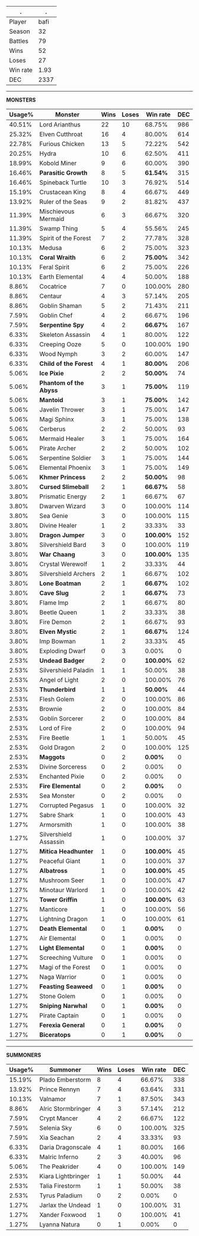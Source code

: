 .|.
|-|-
Player|bafi
Season|32
Battles|79
Wins|52
Loses|27
Win rate|1.93
DEC|2337

---
**MONSTERS**

Usage%|Monster|Wins|Loses|Win rate|DEC|
-|-|-|-|-|-|
40.51%|Lord Arianthus|22|10|68.75%|986|
25.32%|Elven Cutthroat|16|4|80.00%|614|
22.78%|Furious Chicken|13|5|72.22%|542|
20.25%|Hydra|10|6|62.50%|411|
18.99%|Kobold Miner|9|6|60.00%|390|
16.46%|**Parasitic Growth**|8|5|**61.54%**|315|
16.46%|Spineback Turtle|10|3|76.92%|514|
15.19%|Crustacean King|8|4|66.67%|449|
13.92%|Ruler of the Seas|9|2|81.82%|437|
11.39%|Mischievous Mermaid|6|3|66.67%|320|
11.39%|Swamp Thing|5|4|55.56%|245|
11.39%|Spirit of the Forest|7|2|77.78%|328|
10.13%|Medusa|6|2|75.00%|323|
10.13%|**Coral Wraith**|6|2|**75.00%**|342|
10.13%|Feral Spirit|6|2|75.00%|226|
10.13%|Earth Elemental|4|4|50.00%|188|
8.86%|Cocatrice|7|0|100.00%|280|
8.86%|Centaur|4|3|57.14%|205|
8.86%|Goblin Shaman|5|2|71.43%|211|
7.59%|Goblin Chef|4|2|66.67%|196|
7.59%|**Serpentine Spy**|4|2|**66.67%**|167|
6.33%|Skeleton Assassin|4|1|80.00%|122|
6.33%|Creeping Ooze|5|0|100.00%|190|
6.33%|Wood Nymph|3|2|60.00%|147|
6.33%|**Child of the Forest**|4|1|**80.00%**|206|
5.06%|**Ice Pixie**|2|2|**50.00%**|74|
5.06%|**Phantom of the Abyss**|3|1|**75.00%**|119|
5.06%|**Mantoid**|3|1|**75.00%**|142|
5.06%|Javelin Thrower|3|1|75.00%|147|
5.06%|Magi Sphinx|3|1|75.00%|138|
5.06%|Cerberus|2|2|50.00%|93|
5.06%|Mermaid Healer|3|1|75.00%|164|
5.06%|Pirate Archer|2|2|50.00%|102|
5.06%|Serpentine Soldier|3|1|75.00%|144|
5.06%|Elemental Phoenix|3|1|75.00%|149|
5.06%|**Khmer Princess**|2|2|**50.00%**|98|
3.80%|**Cursed Slimeball**|2|1|**66.67%**|58|
3.80%|Prismatic Energy|2|1|66.67%|67|
3.80%|Dwarven Wizard|3|0|100.00%|114|
3.80%|Sea Genie|3|0|100.00%|115|
3.80%|Divine Healer|1|2|33.33%|33|
3.80%|**Dragon Jumper**|3|0|**100.00%**|152|
3.80%|Silvershield Bard|3|0|100.00%|119|
3.80%|**War Chaang**|3|0|**100.00%**|135|
3.80%|Crystal Werewolf|1|2|33.33%|44|
3.80%|Silvershield Archers|2|1|66.67%|102|
3.80%|**Lone Boatman**|2|1|**66.67%**|102|
3.80%|**Cave Slug**|2|1|**66.67%**|73|
3.80%|Flame Imp|2|1|66.67%|80|
3.80%|Beetle Queen|1|2|33.33%|38|
3.80%|Fire Demon|2|1|66.67%|93|
3.80%|**Elven Mystic**|2|1|**66.67%**|124|
3.80%|Imp Bowman|1|2|33.33%|45|
3.80%|Exploding Dwarf|0|3|0.00%|0|
2.53%|**Undead Badger**|2|0|**100.00%**|62|
2.53%|Silvershield Paladin|1|1|50.00%|38|
2.53%|Angel of Light|2|0|100.00%|76|
2.53%|**Thunderbird**|1|1|**50.00%**|44|
2.53%|Flesh Golem|2|0|100.00%|86|
2.53%|Brownie|2|0|100.00%|84|
2.53%|Goblin Sorcerer|2|0|100.00%|84|
2.53%|Lord of Fire|2|0|100.00%|94|
2.53%|Fire Beetle|1|1|50.00%|45|
2.53%|Gold Dragon|2|0|100.00%|125|
2.53%|**Maggots**|0|2|**0.00%**|0|
2.53%|Divine Sorceress|0|2|0.00%|0|
2.53%|Enchanted Pixie|0|2|0.00%|0|
2.53%|**Fire Elemental**|0|2|**0.00%**|0|
2.53%|Sea Monster|0|2|0.00%|0|
1.27%|Corrupted Pegasus|1|0|100.00%|32|
1.27%|Sabre Shark|1|0|100.00%|43|
1.27%|Armorsmith|1|0|100.00%|38|
1.27%|Silvershield Assassin|1|0|100.00%|37|
1.27%|**Mitica Headhunter**|1|0|**100.00%**|45|
1.27%|Peaceful Giant|1|0|100.00%|37|
1.27%|**Albatross**|1|0|**100.00%**|45|
1.27%|Mushroom Seer|1|0|100.00%|47|
1.27%|Minotaur Warlord|1|0|100.00%|42|
1.27%|**Tower Griffin**|1|0|**100.00%**|63|
1.27%|Manticore|1|0|100.00%|56|
1.27%|Lightning Dragon|1|0|100.00%|61|
1.27%|**Death Elemental**|0|1|**0.00%**|0|
1.27%|Air Elemental|0|1|0.00%|0|
1.27%|**Light Elemental**|0|1|**0.00%**|0|
1.27%|Screeching Vulture|0|1|0.00%|0|
1.27%|Magi of the Forest|0|1|0.00%|0|
1.27%|Naga Warrior|0|1|0.00%|0|
1.27%|**Feasting Seaweed**|0|1|**0.00%**|0|
1.27%|Stone Golem|0|1|0.00%|0|
1.27%|**Sniping Narwhal**|0|1|**0.00%**|0|
1.27%|Pirate Captain|0|1|0.00%|0|
1.27%|**Ferexia General**|0|1|**0.00%**|0|
1.27%|**Biceratops**|0|1|**0.00%**|0|

---
**SUMMONERS**

Usage%|Summoner|Wins|Loses|Win rate|DEC|
-|-|-|-|-|-|
15.19%|Plado Emberstorm|8|4|66.67%|338|
13.92%|Prince Rennyn|7|4|63.64%|331|
10.13%|Valnamor|7|1|87.50%|343|
8.86%|Alric Stormbringer|4|3|57.14%|212|
7.59%|Crypt Mancer|4|2|66.67%|122|
7.59%|Selenia Sky|6|0|100.00%|325|
7.59%|Xia Seachan|2|4|33.33%|93|
6.33%|Daria Dragonscale|4|1|80.00%|166|
6.33%|Malric Inferno|2|3|40.00%|96|
5.06%|The Peakrider|4|0|100.00%|149|
2.53%|Kiara Lightbringer|1|1|50.00%|44|
2.53%|Talia Firestorm|1|1|50.00%|38|
2.53%|Tyrus Paladium|0|2|0.00%|0|
1.27%|Jarlax the Undead|1|0|100.00%|31|
1.27%|Xander Foxwood|1|0|100.00%|41|
1.27%|Lyanna Natura|0|1|0.00%|0|
